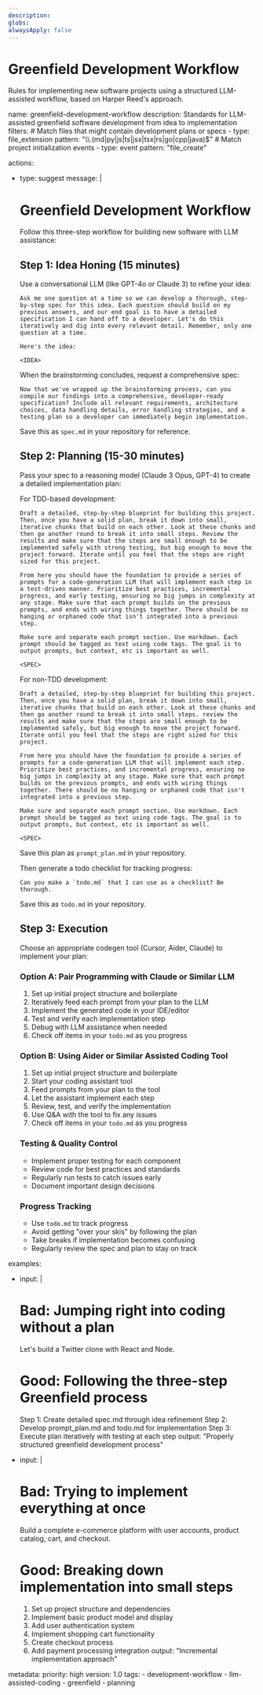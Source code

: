 ```yaml
---
description:
globs:
alwaysApply: false
---
```

# Greenfield Development Workflow

Rules for implementing new software projects using a structured LLM-assisted workflow, based on Harper Reed's approach.

<rule>
name: greenfield-development-workflow
description: Standards for LLM-assisted greenfield software development from idea to implementation
filters:
  # Match files that might contain development plans or specs
  - type: file_extension
    pattern: "\\.(md|py|js|ts|jsx|tsx|rs|go|cpp|java)$"
  # Match project initialization events
  - type: event
    pattern: "file_create"

actions:
  - type: suggest
    message: |
      # Greenfield Development Workflow

      Follow this three-step workflow for building new software with LLM assistance:

      ## Step 1: Idea Honing (15 minutes)

      Use a conversational LLM (like GPT-4o or Claude 3) to refine your idea:

      ```prompt
      Ask me one question at a time so we can develop a thorough, step-by-step spec for this idea. Each question should build on my previous answers, and our end goal is to have a detailed specification I can hand off to a developer. Let's do this iteratively and dig into every relevant detail. Remember, only one question at a time.

      Here's the idea:

      <IDEA>
      ```

      When the brainstorming concludes, request a comprehensive spec:

      ```prompt
      Now that we've wrapped up the brainstorming process, can you compile our findings into a comprehensive, developer-ready specification? Include all relevant requirements, architecture choices, data handling details, error handling strategies, and a testing plan so a developer can immediately begin implementation.
      ```

      Save this as `spec.md` in your repository for reference.

      ## Step 2: Planning (15-30 minutes)

      Pass your spec to a reasoning model (Claude 3 Opus, GPT-4) to create a detailed implementation plan:

      For TDD-based development:
      ```prompt
      Draft a detailed, step-by-step blueprint for building this project. Then, once you have a solid plan, break it down into small, iterative chunks that build on each other. Look at these chunks and then go another round to break it into small steps. Review the results and make sure that the steps are small enough to be implemented safely with strong testing, but big enough to move the project forward. Iterate until you feel that the steps are right sized for this project.

      From here you should have the foundation to provide a series of prompts for a code-generation LLM that will implement each step in a test-driven manner. Prioritize best practices, incremental progress, and early testing, ensuring no big jumps in complexity at any stage. Make sure that each prompt builds on the previous prompts, and ends with wiring things together. There should be no hanging or orphaned code that isn't integrated into a previous step.

      Make sure and separate each prompt section. Use markdown. Each prompt should be tagged as text using code tags. The goal is to output prompts, but context, etc is important as well.

      <SPEC>
      ```

      For non-TDD development:
      ```prompt
      Draft a detailed, step-by-step blueprint for building this project. Then, once you have a solid plan, break it down into small, iterative chunks that build on each other. Look at these chunks and then go another round to break it into small steps. review the results and make sure that the steps are small enough to be implemented safely, but big enough to move the project forward. Iterate until you feel that the steps are right sized for this project.

      From here you should have the foundation to provide a series of prompts for a code-generation LLM that will implement each step. Prioritize best practices, and incremental progress, ensuring no big jumps in complexity at any stage. Make sure that each prompt builds on the previous prompts, and ends with wiring things together. There should be no hanging or orphaned code that isn't integrated into a previous step.

      Make sure and separate each prompt section. Use markdown. Each prompt should be tagged as text using code tags. The goal is to output prompts, but context, etc is important as well.

      <SPEC>
      ```

      Save this plan as `prompt_plan.md` in your repository.

      Then generate a todo checklist for tracking progress:

      ```prompt
      Can you make a `todo.md` that I can use as a checklist? Be thorough.
      ```

      Save this as `todo.md` in your repository.

      ## Step 3: Execution

      Choose an appropriate codegen tool (Cursor, Aider, Claude) to implement your plan:

      ### Option A: Pair Programming with Claude or Similar LLM

      1. Set up initial project structure and boilerplate
      2. Iteratively feed each prompt from your plan to the LLM
      3. Implement the generated code in your IDE/editor
      4. Test and verify each implementation step
      5. Debug with LLM assistance when needed
      6. Check off items in your `todo.md` as you progress

      ### Option B: Using Aider or Similar Assisted Coding Tool

      1. Set up initial project structure and boilerplate
      2. Start your coding assistant tool
      3. Feed prompts from your plan to the tool
      4. Let the assistant implement each step
      5. Review, test, and verify the implementation
      6. Use Q&A with the tool to fix any issues
      7. Check off items in your `todo.md` as you progress

      ### Testing & Quality Control

      - Implement proper testing for each component
      - Review code for best practices and standards
      - Regularly run tests to catch issues early
      - Document important design decisions

      ### Progress Tracking

      - Use `todo.md` to track progress
      - Avoid getting "over your skis" by following the plan
      - Take breaks if implementation becomes confusing
      - Regularly review the spec and plan to stay on track

examples:
  - input: |
      # Bad: Jumping right into coding without a plan
      Let's build a Twitter clone with React and Node.

      # Good: Following the three-step Greenfield process
      Step 1: Create detailed spec.md through idea refinement
      Step 2: Develop prompt_plan.md and todo.md for implementation
      Step 3: Execute plan iteratively with testing at each step
    output: "Properly structured greenfield development process"

  - input: |
      # Bad: Trying to implement everything at once
      Build a complete e-commerce platform with user accounts, product catalog, cart, and checkout.

      # Good: Breaking down implementation into small steps
      1. Set up project structure and dependencies
      2. Implement basic product model and display
      3. Add user authentication system
      4. Implement shopping cart functionality
      5. Create checkout process
      6. Add payment processing integration
    output: "Incremental implementation approach"

metadata:
  priority: high
  version: 1.0
  tags:
    - development-workflow
    - llm-assisted-coding
    - greenfield
    - planning
</rule>
